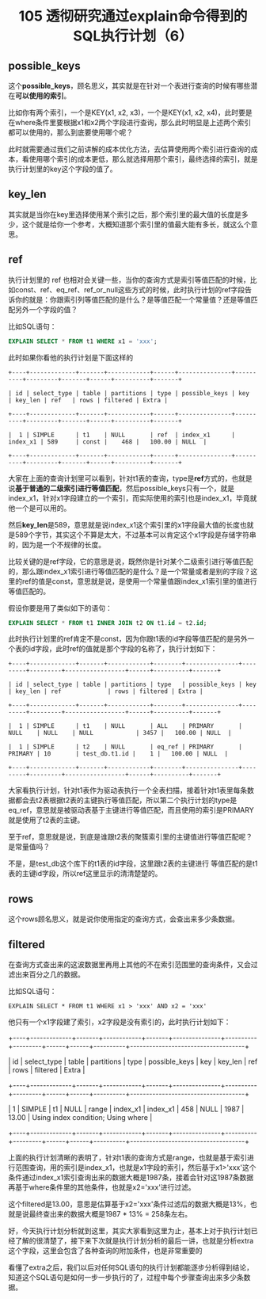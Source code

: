 <h1 align="center">105 透彻研究通过explain命令得到的SQL执行计划（6）</h1>



## possible_keys

这个**possible_keys**，顾名思义，其实就是在针对一个表进行查询的时候有哪些潜在**可以使用的索引**。

比如你有两个索引，一个是KEY(x1, x2, x3)，一个是KEY(x1, x2, x4)，此时要是在where条件里要根据x1和x2两个字段进行查询，那么此时明显是上述两个索引都可以使用的，那么到底要使用哪个呢？

此时就需要通过我们之前讲解的成本优化方法，去估算使用两个索引进行查询的成本，看使用哪个索引的成本更低，那么就选择用那个索引，最终选择的索引，就是执行计划里的key这个字段的值了。

## key_len

其实就是当你在key里选择使用某个索引之后，那个索引里的最大值的长度是多少，这个就是给你一个参考，大概知道那个索引里的值最大能有多长，就这么个意思。

## ref 

执行计划里的 ref 也相对会关键一些，当你的查询方式是索引等值匹配的时候，比如const、ref、eq_ref、ref_or_null这些方式的时候，此时执行计划的ref字段告诉你的就是：你跟索引列等值匹配的是什么？是等值匹配一个常量值？还是等值匹配另外一个字段的值？

比如SQL语句：

```sql
EXPLAIN SELECT * FROM t1 WHERE x1 = 'xxx';
```

此时如果你看他的执行计划是下面这样的

```
+----+-------------+-------+------------+------+---------------+----------+---------+-------+------+----------+-------+

| id | select_type | table | partitions | type | possible_keys | key      | key_len | ref   | rows | filtered | Extra |

+----+-------------+-------+------------+------+---------------+----------+---------+-------+------+----------+-------+

|  1 | SIMPLE      | t1    | NULL       | ref  | index_x1      | index_x1 | 589     | const |    468 |   100.00 | NULL  |

+----+-------------+-------+------------+------+---------------+----------+---------+-------+------+----------+-------+
```

大家在上面的查询计划里可以看到，针对t1表的查询，type是**ref**方式的，也就是说**基于普通的二级索引进行等值匹配**，然后possible_keys只有一个，就是index_x1，针对x1字段建立的一个索引，而实际使用的索引也是index_x1，毕竟就他一个是可以用的。

然后**key_len**是589，意思就是说index_x1这个索引里的x1字段最大值的长度也就是589个字节，其实这个不算是太大，不过基本可以肯定这个x1字段是存储字符串的，因为是一个不规律的长度。

比较关键的是ref字段，它的意思是说，既然你是针对某个二级索引进行等值匹配的，那么跟index_x1索引进行等值匹配的是什么？是一个常量或者是别的字段？这里的ref的值是const，意思就是说，是使用一个常量值跟index_x1索引里的值进行等值匹配的。

假设你要是用了类似如下的语句：

```sql
EXPLAIN SELECT * FROM t1 INNER JOIN t2 ON t1.id = t2.id;
```

此时执行计划里的ref肯定不是const，因为你跟t1表的id字段等值匹配的是另外一个表的id字段，此时ref的值就是那个字段的名称了，执行计划如下：

```
+----+-------------+-------+------------+--------+---------------+---------+---------+-----------------+------+----------+-------+

| id | select_type | table | partitions | type   | possible_keys | key     | key_len | ref             | rows | filtered | Extra |

+----+-------------+-------+------------+--------+---------------+---------+---------+-----------------+------+----------+-------+

|  1 | SIMPLE      | t1    | NULL       | ALL    | PRIMARY       | NULL    | NULL    | NULL            | 3457 |   100.00 | NULL  |

|  1 | SIMPLE      | t2    | NULL       | eq_ref | PRIMARY       | PRIMARY | 10       | test_db.t1.id |    1 |   100.00 | NULL  |

+----+-------------+-------+------------+--------+---------------+---------+---------+-----------------+------+----------+-------+
```

大家看执行计划，针对t1表作为驱动表执行一个全表扫描，接着针对t1表里每条数据都会去t2表根据t2表的主键执行等值匹配，所以第二个执行计划的type是eq_ref，意思就是被驱动表基于主键进行等值匹配，而且使用的索引是PRIMARY就是使用了t2表的主键。

至于ref，意思就是说，到底是谁跟t2表的聚簇索引里的主键值进行等值匹配呢？是常量值吗？

不是，是test_db这个库下的t1表的id字段，这里跟t2表的主键进行 等值匹配的是t1表的主键id字段，所以ref这里显示的清清楚楚的。

## rows

这个rows顾名思义，就是说你使用指定的查询方式，会查出来多少条数据。

## filtered

在查询方式查出来的这波数据里再用上其他的不在索引范围里的查询条件，又会过滤出来百分之几的数据。

比如SQL语句：

`EXPLAIN SELECT * FROM t1 WHERE x1 > 'xxx' AND x2 = 'xxx'`

他只有一个x1字段建了索引，x2字段是没有索引的，此时执行计划如下：

+----+-------------+-------+------------+-------+---------------+----------+---------+------+------+----------+------------------------------------+

| id | select_type | table | partitions | type  | possible_keys | key    | key_len | ref  | rows | filtered | Extra |

+----+-------------+-------+------------+-------+---------------+----------+---------+------+------+----------+------------------------------------+

|  1 | SIMPLE    | t1   | NULL    | range | index_x1    | index_x1 | 458   | NULL |  1987 |   13.00 | Using index condition; Using where |

+----+-------------+-------+------------+-------+---------------+----------+---------+------+------+----------+------------------------------------+

上面的执行计划清晰的表明了，针对t1表的查询方式是range，也就是基于索引进行范围查询，用的索引是index_x1，也就是x1字段的索引，然后基于x1>'xxx'这个条件通过index_x1索引查询出来的数据大概是1987条，接着会针对这1987条数据再基于where条件里的其他条件，也就是x2='xxx'进行过滤。

这个filtered是13.00，意思是估算基于x2='xxx'条件过滤后的数据大概是13%，也就是说最终查出来的数据大概是1987 * 13% = 258条左右。

好，今天执行计划分析就到这里，其实大家看到这里为止，基本上对于执行计划已经了解的很清楚了，接下来下次就是执行计划分析的最后一讲，也就是分析extra这个字段，这里会包含了各种查询的附加条件，也是非常重要的

看懂了extra之后，我们以后对任何SQL语句的执行计划都能逐步分析得到结论，知道这个SQL语句是如何一步一步执行的了，过程中每个步骤查询出来多少条数据。
